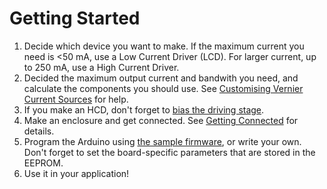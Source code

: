 # Getting Started

1. Decide which device you want to make. If the maximum current you need is <50 mA, use a Low Current Driver (LCD). For larger current, up to 250 mA, use a High Current Driver.
2. Decided the maximum output current and bandwith you need, and calculate the components you should use. See [Customising Vernier Current Sources](Customisation.md) for help.
3. If you make an HCD, don't forget to [bias the driving stage](HCD-Biasing.md).
4. Make an enclosure and get connected. See [Getting Connected](GettingConnected.md) for details.
5. Program the Arduino using [the sample firmware](/Software/CurrentDriverFirmware/README.md), or write your own. Don't forget to set the board-specific parameters that are stored in the EEPROM.
6. Use it in your application!

